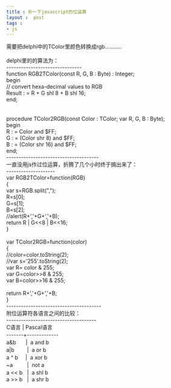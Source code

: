 ```yaml
---
title : 补一下javascript的位运算
layout :  post
tags : 
- js
---
```

<div> 需要把delphi中的TColor里颜色转换成rgb...........<br/><br/>delphi里的的算法为：<br/>-------------------------------<br/>function RGB2TColor(const R, G, B :  Byte) :  Integer;<br/>begin<br/>// convert hexa-decimal values to RGB<br/>Result  : = R + G shl 8 + B shl 16;<br/>end;<br/><br/><br/>procedure TColor2RGB(const Color :  TColor; var R, G, B :  Byte);<br/>begin<br/>R  : = Color and $FF;<br/>G  : = (Color shr 8) and $FF;<br/>B  : = (Color shr 16) and $FF;<br/>end;<br/>--------------------------------------<br/>一直没用js作过位运算，折腾了几个小时终于搞出来了：<br/>--------------------<br/>var RGB2TColor=function(RGB)<br/>{<br/>var s=RGB.split(",");<br/>R=s[0];<br/>G=s[1];<br/>B=s[2];    <br/>//alert(R+','+G+','+B);<br/>return R | G&lt;&lt;8 | B&lt;&lt;16;<br/>}<br/><br/>var TColor2RGB=function(color)<br/>{<br/>//color=color.toString(2);<br/>//var s='255'.toString(2);<br/>var R= color &amp; 255;<br/>var G=color&gt;&gt;8 &amp; 255;<br/>var B=color&gt;&gt;16 &amp; 255;<br/><br/>return R+','+G+','+B;<br/>}<br/>---------------------------------------<br/>附位运算符各语言之间的比较：<br/>-------------------------------------<br/>C语言 | Pascal语言 　　<br/>-------+------------- 　　<br/>a&amp;b 　  |  a and b 　　<br/>a|b　     |  a or b 　　<br/>a ^ b     |  a xor b 　　<br/>~a　      |  not a 　　<br/>a &lt;&lt; b   |  a shl b 　　<br/>a &gt;&gt; b   |  a shr b </div>